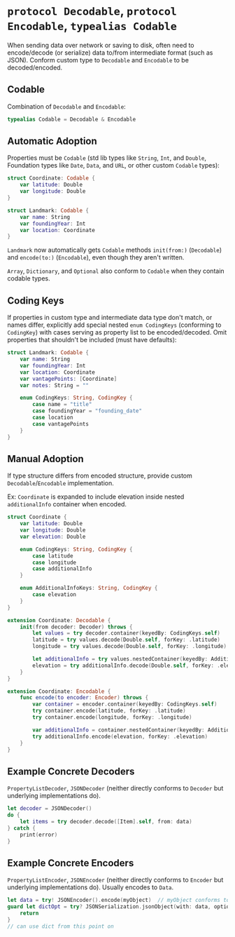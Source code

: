 # `protocol Decodable`, `protocol Encodable`, `typealias Codable`

When sending data over network or saving to disk, often need to encode/decode (or serialize) data to/from intermediate format (such as JSON). Conform custom type to `Decodable` and `Encodable` to be decoded/encoded.

## Codable

Combination of `Decodable` and `Encodable`:

```swift
typealias Codable = Decodable & Encodable
```

## Automatic Adoption

Properties must be `Codable` (std lib types like `String`, `Int`, and `Double`, Foundation types like `Date`, `Data`, and `URL`, or other custom `Codable` types):

```swift
struct Coordinate: Codable {
    var latitude: Double
    var longitude: Double
}

struct Landmark: Codable {
    var name: String
    var foundingYear: Int
    var location: Coordinate
}
```

`Landmark` now automatically gets `Codable` methods `init(from:)` (`Decodable`) and `encode(to:)` (`Encodable`), even though they aren't written.

`Array`, `Dictionary`, and `Optional` also conform to `Codable` when they contain codable types.

## Coding Keys

If properties in custom type and intermediate data type don't match, or names differ, explicitly add special nested `enum CodingKeys` (conforming to `CodingKey`) with cases serving as property list to be encoded/decoded. Omit properties that shouldn't be included (must have defaults):

```swift
struct Landmark: Codable {
    var name: String
    var foundingYear: Int
    var location: Coordinate
    var vantagePoints: [Coordinate]
    var notes: String = ""

    enum CodingKeys: String, CodingKey {
        case name = "title"
        case foundingYear = "founding_date"
        case location
        case vantagePoints
    }
}
```

## Manual Adoption

If type structure differs from encoded structure, provide custom `Decodable`/`Encodable` implementation.

Ex: `Coordinate` is expanded to include elevation inside nested `additionalInfo` container when encoded.

```swift
struct Coordinate {
    var latitude: Double
    var longitude: Double
    var elevation: Double

    enum CodingKeys: String, CodingKey {
        case latitude
        case longitude
        case additionalInfo
    }

    enum AdditionalInfoKeys: String, CodingKey {
        case elevation
    }
}

extension Coordinate: Decodable {
    init(from decoder: Decoder) throws {
        let values = try decoder.container(keyedBy: CodingKeys.self)
        latitude = try values.decode(Double.self, forKey: .latitude)
        longitude = try values.decode(Double.self, forKey: .longitude)

        let additionalInfo = try values.nestedContainer(keyedBy: AdditionalInfoKeys.self, forKey: .additionalInfo)
        elevation = try additionalInfo.decode(Double.self, forKey: .elevation)
    }
}

extension Coordinate: Encodable {
    func encode(to encoder: Encoder) throws {
        var container = encoder.container(keyedBy: CodingKeys.self)
        try container.encode(latitude, forKey: .latitude)
        try container.encode(longitude, forKey: .longitude)

        var additionalInfo = container.nestedContainer(keyedBy: AdditionalInfoKeys.self, forKey: .additionalInfo)
        try additionalInfo.encode(elevation, forKey: .elevation)
    }
}
```

## Example Concrete Decoders

`PropertyListDecoder`, `JSONDecoder` (neither directly conforms to `Decoder` but underlying implementations do).

```swift
let decoder = JSONDecoder()
do {
    let items = try decoder.decode([Item].self, from: data)
} catch {
    print(error)
}
```

## Example Concrete Encoders

`PropertyListEncoder`, `JSONEncoder` (neither directly conforms to `Encoder` but underlying implementations do). Usually encodes to `Data`.

```swift
let data = try! JSONEncoder().encode(myObject)  // myObject conforms to Encodable
guard let dictOpt = try? JSONSerialization.jsonObject(with: data, options: .allowFragments) as? [String: Any], let dict = dictOpt else {
    return
}
// can use dict from this point on
```
